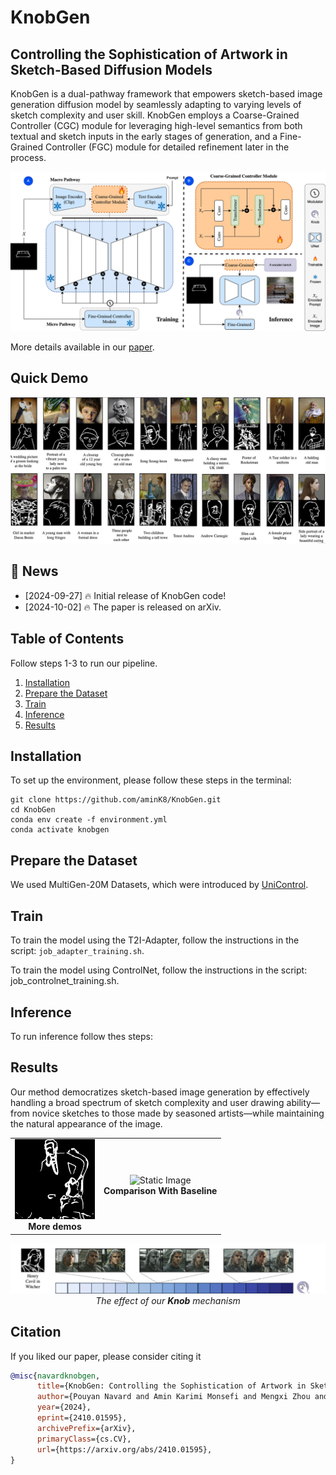 # KnobGen
## Controlling the Sophistication of Artwork in Sketch-Based Diffusion Models

KnobGen is a dual-pathway framework that empowers sketch-based image generation diffusion model by seamlessly adapting to varying levels of sketch complexity and user skill. KnobGen employs a Coarse-Grained Controller (CGC) module for leveraging high-level semantics from both textual and sketch inputs in the early stages of generation, and a Fine-Grained Controller (FGC) module for detailed refinement later in the process. 

![KnobGen Architecture](misc/HEDFusion.jpg)

More details available in our [paper](https://arxiv.org/abs/2410.01595).

## Quick Demo
![KnobGen Architecture](misc/quick_demo.PNG)
## :rocket: News
- [2024-09-27] 🔥 Initial release of KnobGen code!
- [2024-10-02] 🔥 The paper is released on arXiv.

## Table of Contents
Follow steps 1-3 to run our pipeline. 
1. [Installation](#Installation)
2. [Prepare the Dataset](#Prepare-the-Dataset)
3. [Train](#Train)
4. [Inference](#inference)
5. [Results](#Results)

## Installation
To set up the environment, please follow these steps in the terminal:
```shell
git clone https://github.com/aminK8/KnobGen.git
cd KnobGen
conda env create -f environment.yml
conda activate knobgen
```

## Prepare the Dataset
We used MultiGen-20M Datasets, which were introduced by [UniControl](https://github.com/salesforce/UniControl).

## Train
To train the model using the T2I-Adapter, follow the instructions in the script: `job_adapter_training.sh`.

To train the model using ControlNet, follow the instructions in the script: job_controlnet_training.sh.

## Inference
To run inference follow thes steps:

## Results

 Our method democratizes sketch-based image generation by effectively handling a broad spectrum of sketch complexity and user drawing ability—from novice sketches to those made by seasoned artists—while maintaining the natural appearance of the image.

<p align="center">
  <table>
    <tr>
      <td align="center">
        <img src="./misc/combined.gif" alt="Process Demonstration" width="128"><br>
        <b>More demos</b> 
      </td>
      <td align="center">
        <img src="./misc/knobgen_results_weakness.png" alt="Static Image" width="784"><br>
        <b>Comparison With Baseline</b> 
      </td>
    </tr>
  </table>
</p>

<p align="center">
  <img src="misc/henry_cavil.PNG" alt="KnobGen Spectrum" width="784"><br>
  <em> The effect of our <b>Knob</b> mechanism</em>
</p>


## Citation
If you liked our paper, please consider citing it
```bibtex
@misc{navardknobgen,
      title={KnobGen: Controlling the Sophistication of Artwork in Sketch-Based Diffusion Models}, 
      author={Pouyan Navard and Amin Karimi Monsefi and Mengxi Zhou and Wei-Lun Chao and Alper Yilmaz and Rajiv Ramnath},
      year={2024},
      eprint={2410.01595},
      archivePrefix={arXiv},
      primaryClass={cs.CV},
      url={https://arxiv.org/abs/2410.01595}, 
}
```
